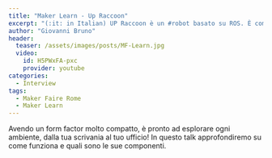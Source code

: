 ```yaml
---
title: "Maker Learn - Up Raccoon"
excerpt: "(:it: in Italian) UP Raccoon è un #robot basato su ROS. È completamente open source e tutti possono costruirne o modificarne uno!!!"
author: "Giovanni Bruno"
header:
  teaser: /assets/images/posts/MF-Learn.jpg
  video:
    id: H5PWxFA-pxc
    provider: youtube
categories:
  - Interview
tags:
  - Maker Faire Rome
  - Maker Learn
---
```


Avendo un form factor molto compatto, è pronto ad esplorare ogni ambiente, dalla tua scrivania al tuo ufficio!
In questo talk approfondiremo su come funziona e quali sono le sue componenti.
